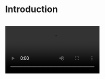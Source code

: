# Introduction

<br/>
<Video src="/videos/aide-intro.mp4" />

## Why Choose `Aide`?

- **😩 Are you suffering from reading through the messy code left by your predecessors?**

  ✅ `Aide` can add detailed comments to your code with one click, outputting to a temporary file for you to review, thereby improving code readability.

- **🆕 Are you learning a new language or reading a project in an unfamiliar language and wish to understand the new code in a familiar language?**

  ✅ `Aide` can convert code into a familiar language with one click, outputting to a temporary file so you can immediately understand its logic.

- **📋 Do you have to manually copy multiple file codes and paste them into an AI website for questions every time?**

  ✅ `Aide` allows you to batch copy multiple files or folders with one click, saving you a lot of time.

- **🤔 Are you always dissatisfied with your variable names?**

  ✅ `Aide` can use AI to provide variable name suggestions and explanations, allowing you to choose the best practice variable names and make your code more standardized.

- **🔄 Do you often need to convert code from one format to another before pasting it into your project?**

  ✅ `Aide` can intelligently recognize code in the clipboard and guess your intent for smart pasting. For example, if you copy a `JSON` and paste it into a `TypeScript` file, it will automatically convert it to a `TypeScript` type. Or if you copy `Tailwind CSS` code and paste it into a `Flutter Dart` file, it will automatically convert it to a `Flutter Widget`, saving you a lot of time.

- **⌨️ When using command line tools similar to [`aider`](https://github.com/paul-gauthier/aider), do you dislike entering file paths one by one?**

  ✅ `Aide` allows you to customize AI command execution templates, passing selected file paths to the AI command, significantly saving your time.

## Differences Between `Aide` and `Copilot/Codeium/AmazonQ`

- **🚫 No Redundant Features**: We won't create a sidebar for AI chat, nor will we provide AI auto-completion features, because these are already offered by other tools. We only provide features that we can do better. `Aide` is a supplement, not a replacement.

- **⚡ Focus on Efficiency and Practicality**: `Aide` focuses on providing more efficient AI features and more practical interaction methods. Each feature is deeply thought out and designed by the author to ensure a good user experience.

- **❌ No Poor-Performing Features**: `Aide` will not offer features with poor performance, such as embedding an entire project into an AI and asking it questions. Such features usually perform poorly, so we won't offer them.

- **🔓 Open Source**: `Aide` is open source, allowing you to freely view the source code.

- **🛠️ Customizable**: `Aide` allows you to customize the AI model and even use local models.

## Quick Navigation

- [Features](../features/code-viewer-helper.md)
- [Configuration](../configuration/openai-key.md)
- [Using Other Large Language Models](../use-another-llm/anthropic.md)
- [FAQ](./faq.md)
